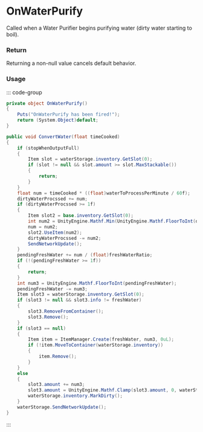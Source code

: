 # OnWaterPurify
<Badge type="info" text="Entity"/><Badge type="danger" text="Carbon Compatible"/><Badge type="warning" text="Oxide Compatible"/>
Called when a Water Purifier begins purifying water (dirty water starting to boil).

### Return
Returning a non-null value cancels default behavior.

### Usage
::: code-group
```csharp [Example]
private object OnWaterPurify()
{
	Puts("OnWaterPurify has been fired!");
	return (System.Object)default;
}
```
```csharp [Source — Assembly-CSharp @ WaterPurifier]
public void ConvertWater(float timeCooked)
{
	if (stopWhenOutputFull)
	{
		Item slot = waterStorage.inventory.GetSlot(0);
		if (slot != null && slot.amount >= slot.MaxStackable())
		{
			return;
		}
	}
	float num = timeCooked * ((float)waterToProcessPerMinute / 60f);
	dirtyWaterProcssed += num;
	if (dirtyWaterProcssed >= 1f)
	{
		Item slot2 = base.inventory.GetSlot(0);
		int num2 = UnityEngine.Mathf.Min(UnityEngine.Mathf.FloorToInt(dirtyWaterProcssed), slot2.amount);
		num = num2;
		slot2.UseItem(num2);
		dirtyWaterProcssed -= num2;
		SendNetworkUpdate();
	}
	pendingFreshWater += num / (float)freshWaterRatio;
	if (!(pendingFreshWater >= 1f))
	{
		return;
	}
	int num3 = UnityEngine.Mathf.FloorToInt(pendingFreshWater);
	pendingFreshWater -= num3;
	Item slot3 = waterStorage.inventory.GetSlot(0);
	if (slot3 != null && slot3.info != freshWater)
	{
		slot3.RemoveFromContainer();
		slot3.Remove();
	}
	if (slot3 == null)
	{
		Item item = ItemManager.Create(freshWater, num3, 0uL);
		if (!item.MoveToContainer(waterStorage.inventory))
		{
			item.Remove();
		}
	}
	else
	{
		slot3.amount += num3;
		slot3.amount = UnityEngine.Mathf.Clamp(slot3.amount, 0, waterStorage.maxStackSize);
		waterStorage.inventory.MarkDirty();
	}
	waterStorage.SendNetworkUpdate();
}

```
:::
